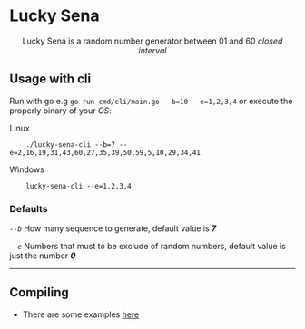 # Lucky Sena

<p align="center">Lucky Sena is a random number generator between 01 and 60 <i>closed interval</i></p>

## Usage with cli

Run with go e.g `go run cmd/cli/main.go --b=10 --e=1,2,3,4` or execute the properly binary of your *OS*:

Linux

        ./lucky-sena-cli --b=7 --e=2,16,19,31,43,60,27,35,39,50,59,5,10,29,34,41

Windows

        lucky-sena-cli --e=1,2,3,4


### Defaults

*`--b`* How many sequence to generate, default value is ***7***

*`--e`* Numbers that must to be exclude of random numbers, default value is just the number ***0***

---

## Compiling

- There are some examples [here](run-example.sh)
